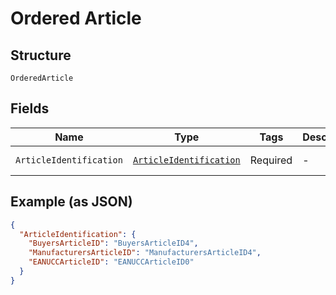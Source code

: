 
# Ordered Article

## Structure

`OrderedArticle`

## Fields

| Name | Type | Tags | Description | Getter | Setter |
|  --- | --- | --- | --- | --- | --- |
| `ArticleIdentification` | [`ArticleIdentification`](../../doc/models/article-identification.md) | Required | - | ArticleIdentification getArticleIdentification() | setArticleIdentification(ArticleIdentification articleIdentification) |

## Example (as JSON)

```json
{
  "ArticleIdentification": {
    "BuyersArticleID": "BuyersArticleID4",
    "ManufacturersArticleID": "ManufacturersArticleID4",
    "EANUCCArticleID": "EANUCCArticleID0"
  }
}
```

